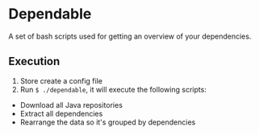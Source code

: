 # Dependable
A set of bash scripts used for getting an overview of your dependencies.


## Execution

 1. Store create a config file
 2. Run `$ ./dependable`, it will execute the following scripts:

   * Download all Java repositories
   * Extract all dependencies
   * Rearrange the data so it's grouped by dependencies
